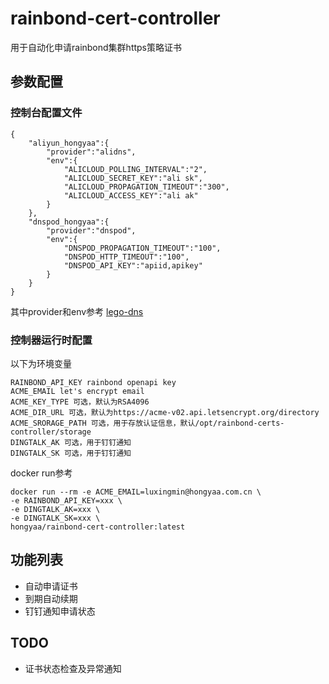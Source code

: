 # rainbond-cert-controller

用于自动化申请rainbond集群https策略证书

## 参数配置

### 控制台配置文件
```
{
    "aliyun_hongyaa":{
        "provider":"alidns",
        "env":{
            "ALICLOUD_POLLING_INTERVAL":"2",
            "ALICLOUD_SECRET_KEY":"ali sk",
            "ALICLOUD_PROPAGATION_TIMEOUT":"300",
            "ALICLOUD_ACCESS_KEY":"ali ak"
        }
    },
    "dnspod_hongyaa":{
        "provider":"dnspod",
        "env":{
            "DNSPOD_PROPAGATION_TIMEOUT":"100",
            "DNSPOD_HTTP_TIMEOUT":"100",
            "DNSPOD_API_KEY":"apiid,apikey"
        }
    }
}
```
其中provider和env参考 [lego-dns](https://go-acme.github.io/lego/dns/)

### 控制器运行时配置

以下为环境变量

```
RAINBOND_API_KEY rainbond openapi key
ACME_EMAIL let's encrypt email
ACME_KEY_TYPE 可选，默认为RSA4096
ACME_DIR_URL 可选，默认为https://acme-v02.api.letsencrypt.org/directory
ACME_SRORAGE_PATH 可选，用于存放认证信息，默认/opt/rainbond-certs-controller/storage
DINGTALK_AK 可选，用于钉钉通知
DINGTALK_SK 可选，用于钉钉通知
```

docker run参考

```
docker run --rm -e ACME_EMAIL=luxingmin@hongyaa.com.cn \
-e RAINBOND_API_KEY=xxx \
-e DINGTALK_AK=xxx \
-e DINGTALK_SK=xxx \
hongyaa/rainbond-cert-controller:latest
```

## 功能列表
* 自动申请证书
* 到期自动续期
* 钉钉通知申请状态

## TODO
* 证书状态检查及异常通知